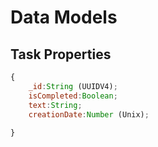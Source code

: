 # Data Models

## Task Properties 

```js 
{
    _id:String (UUIDV4);
    isCompleted:Boolean;
    text:String;
    creationDate:Number (Unix);
    
}
```






